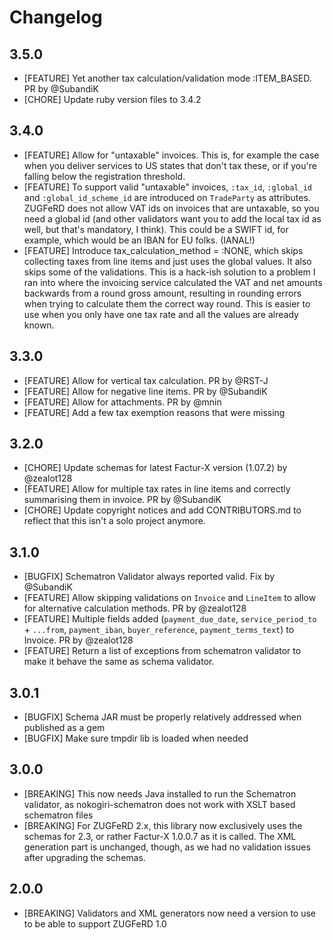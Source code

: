 # Changelog

## 3.5.0

- [FEATURE] Yet another tax calculation/validation mode :ITEM_BASED. PR by @SubandiK
- [CHORE] Update ruby version files to 3.4.2

## 3.4.0

- [FEATURE] Allow for "untaxable" invoices. This is, for example the case when you deliver services to US states that don't tax these, or if you're falling below the registration threshold.
- [FEATURE] To support valid "untaxable" invoices, `:tax_id`, `:global_id` and `:global_id_scheme_id` are introduced on `TradeParty` as attributes. ZUGFeRD does not allow VAT ids on invoices that are untaxable, so you need a global id (and other validators want you to add the local tax id as well, but that's mandatory, I think). This could be a SWIFT id, for example, which would be an IBAN for EU folks. (IANAL!) 
- [FEATURE] Introduce tax_calculation_method = :NONE, which skips collecting taxes from line items and just uses the global values. It also skips some of the validations. This is a hack-ish solution to a problem I ran into where the invoicing service calculated the VAT and net amounts backwards from a round gross amount, resulting in rounding errors when trying to calculate them the correct way round. This is easier to use when you only have one tax rate and all the values are already known.

## 3.3.0

- [FEATURE] Allow for vertical tax calculation. PR by @RST-J
- [FEATURE] Allow for negative line items. PR by @SubandiK
- [FEATURE] Allow for attachments. PR by @mnin
- [FEATURE] Add a few tax exemption reasons that were missing

## 3.2.0

- [CHORE] Update schemas for latest Factur-X version (1.07.2) by @zealot128
- [FEATURE] Allow for multiple tax rates in line items and correctly summarising them in invoice. PR by @SubandiK
- [CHORE] Update copyright notices and add CONTRIBUTORS.md to reflect that this isn't a solo project anymore.

## 3.1.0

- [BUGFIX] Schematron Validator always reported valid. Fix by @SubandiK
- [FEATURE] Allow skipping validations on `Invoice` and `LineItem` to allow for alternative calculation methods. PR by @zealot128
- [FEATURE] Multiple fields added (`payment_due_date`, `service_period_to` + `...from`, `payment_iban`, `buyer_reference`, `payment_terms_text`) to Invoice. PR by @zealot128
- [FEATURE] Return a list of exceptions from schematron validator to make it behave the same as schema validator.

## 3.0.1

- [BUGFIX] Schema JAR must be properly relatively addressed when published as a gem
- [BUGFIX] Make sure tmpdir lib is loaded when needed

## 3.0.0

- [BREAKING] This now needs Java installed to run the Schematron validator, as nokogiri-schematron does not work with XSLT based schematron files
- [BREAKING] For ZUGFeRD 2.x, this library now exclusively uses the schemas for 2.3, or rather Factur-X 1.0.0.7 as it is called. The XML generation part is unchanged, though, as we had no validation issues after upgrading the schemas.

## 2.0.0

- [BREAKING] Validators and XML generators now need a version to use to be able to support ZUGFeRD 1.0

